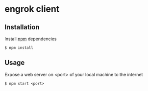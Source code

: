 # engrok client

## Installation

Install [npm](https://www.npmjs.com/) dependencies

```
$ npm install
```

## Usage

Expose a web server on \<port\> of your local machine to the internet

```
$ npm start <port>
```
